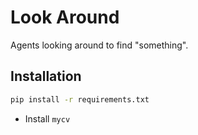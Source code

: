 # Look Around

Agents looking around to find "something".

## Installation

```Bash
pip install -r requirements.txt
```

- Install `mycv`
